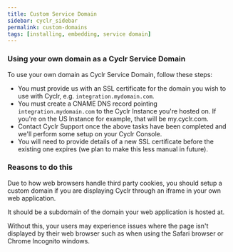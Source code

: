 ```yaml
---
title: Custom Service Domain
sidebar: cyclr_sidebar
permalink: custom-domains
tags: [installing, embedding, service domain]
---
```


### Using your own domain as a Cyclr Service Domain

To use your own domain as Cyclr Service Domain, follow these steps:

* You must provide us with an SSL certificate for the domain you wish to use with Cyclr, e.g. ```integration.mydomain.com```.
* You must create a CNAME DNS record pointing ```integration.mydomain.com``` to the Cyclr Instance you're hosted on. If you're on the US Instance for example, that will be my.cyclr.com.
* Contact Cyclr Support once the above tasks have been completed and we'll perform some setup on your Cyclr Console.
* You will need to provide details of a new SSL certificate before the existing one expires (we plan to make this less manual in future).


### Reasons to do this

Due to how web browsers handle third party cookies, you should setup a custom domain if you are displaying Cyclr through an iframe in your own web application.

It should be a subdomain of the domain your web application is hosted at.

Without this, your users may experience issues where the page isn't displayed by their web browser such as when using the Safari browser or Chrome Incognito windows.
